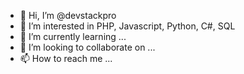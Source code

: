 - 👋 Hi, I’m @devstackpro
- 👀 I’m interested in PHP, Javascript, Python, C#, SQL
- 🌱 I’m currently learning ...
- 💞️ I’m looking to collaborate on ...
- 📫 How to reach me ...

<!---
devstackpro/devstackpro is a ✨ special ✨ repository because its `README.md` (this file) appears on your GitHub profile.
You can click the Preview link to take a look at your changes.
--->

